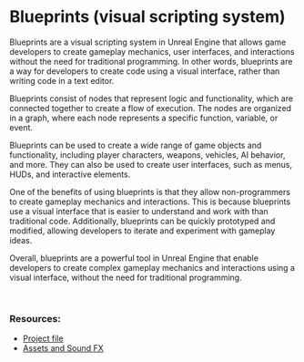 # Blueprints (visual scripting system)

<p data-speechify-highlight="true">Blueprints are a visual scripting system in Unreal Engine that allows game developers to create gameplay mechanics, user interfaces, and interactions without the need for traditional programming. In other words, blueprints are a way for developers to create code using a visual interface, rather than writing code in a text editor.</p>
<p>Blueprints consist of nodes that represent logic and functionality, which are connected together to create a flow of execution. The nodes are organized in a graph, where each node represents a specific function, variable, or event.</p>
<p>Blueprints can be used to create a wide range of game objects and functionality, including player characters, weapons, vehicles, AI behavior, and more. They can also be used to create user interfaces, such as menus, HUDs, and interactive elements.</p>
<p>One of the benefits of using blueprints is that they allow non-programmers to create gameplay mechanics and interactions. This is because blueprints use a visual interface that is easier to understand and work with than traditional code. Additionally, blueprints can be quickly prototyped and modified, allowing developers to iterate and experiment with gameplay ideas.</p>
<p>Overall, blueprints are a powerful tool in Unreal Engine that enable developers to create complex gameplay mechanics and interactions using a visual interface, without the need for traditional programming.</p>
<p>&nbsp;</p>
<h3>Resources:</h3>
<ul>
<li><a class="inline_disabled" href="https://www.dropbox.com/s/2pp4rsjempn9z1a/102.02_BP_500_v01.zip?dl=0" target="_blank">Project file</a></li>
<li><a class="inline_disabled" href="https://www.dropbox.com/home/Susan%20Kim/UATC_UnrealMaterials/5.XX%20Course%20Projects%20and%20Slides(PDFs)/5.XX_CLASS_CONTENT%20BOOKMARKS/02-BPT%20BOOKMARKS/202.02-%20Blueprint%20Project%20-%20Your%20First%20Mobile%20App%20with%20Blueprint%20and%20UMG%205.00?preview=SoundAndArtAssets.zip" target="_blank">Assets and Sound FX</a></li>
</ul>